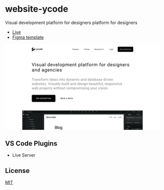 # website-ycode
Visual development platform for designers platform for designers

- [Live](https://dddoog9.github.io/website-ycode/)
- [Figma template](https://www.figma.com/file/STw0jYVgfo7zgnWQXAmS0G/Untitled?type=design&t=06VH1YbFIhz4qjUv-6)

![Website Ycode](https://github.com/dddoog9/website-ycode/raw/main/cover.png)

## VS Code Plugins

- Live Server

## License

[MIT](LICENSE.md)
